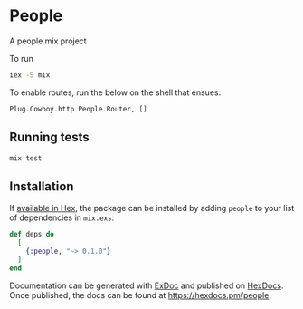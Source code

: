 # People

A people mix project


To run
```bash
iex -S mix
```

To enable routes, run the below on the shell that ensues:
```bash
Plug.Cowboy.http People.Router, []
```

## Running tests

```bash
mix test
```

## Installation

If [available in Hex](https://hex.pm/docs/publish), the package can be installed
by adding `people` to your list of dependencies in `mix.exs`:

```elixir
def deps do
  [
    {:people, "~> 0.1.0"}
  ]
end
```

Documentation can be generated with [ExDoc](https://github.com/elixir-lang/ex_doc)
and published on [HexDocs](https://hexdocs.pm). Once published, the docs can
be found at <https://hexdocs.pm/people>.

